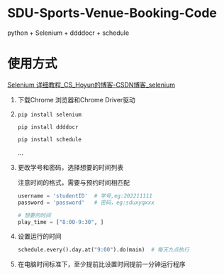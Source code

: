# SDU-Sports-Venue-Booking-Code

python + Selenium + ddddocr + schedule

# 使用方式

[Selenium 详细教程_CS_Hoyun的博客-CSDN博客_selenium](https://blog.csdn.net/sinat_28631741/article/details/115634230)

1. 下载Chrome 浏览器和Chrome Driver驱动

2. `pip install selenium`

   `pip install ddddocr `

   `pip install schedule`

   ...

3. 更改学号和密码，选择想要的时间列表

   注意时间的格式，需要与预约时间相匹配

   ```py
   username = 'studentID'  # 学号,eg:202211111
   password = 'password'   # 密码，eg:sduxyqxxx
   
   # 想要的时间
   play_time = ["8:00-9:30", ]
   ```

4. 设置运行的时间

   ```py
   schedule.every().day.at("9:00").do(main)  # 每天九点执行
   ```

5. 在电脑时间标准下，至少提前比设置时间提前一分钟运行程序